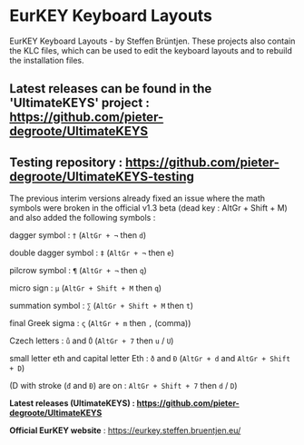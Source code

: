 # EurKEY Keyboard Layouts
EurKEY Keyboard Layouts - by Steffen Brüntjen. These projects also contain the KLC files, which can be used to edit the keyboard layouts and to rebuild the installation files.

## Latest releases can be found in the 'UltimateKEYS' project :  https://github.com/pieter-degroote/UltimateKEYS

## Testing repository :  https://github.com/pieter-degroote/UltimateKEYS-testing

The previous interim versions already fixed an issue where the math symbols were broken in the official v1.3 beta (dead key : AltGr + Shift + M) and also added the following symbols :

dagger symbol :  `†` (`AltGr + ¬` then `d`)

double dagger symbol :  `‡` (`AltGr + ¬` then `e`)

pilcrow symbol :  `¶` (`AltGr + ¬` then `q`)

micro sign :  `µ` (`AltGr + Shift + M` then `q`)

summation symbol :  `∑` (`AltGr + Shift + M` then `t`)

final Greek sigma :  `ς` (`AltGr + m` then `,` (comma))

Czech letters :  `ů` and `Ů` (`AltGr + 7` then `u` / `U`)

small letter eth and capital letter Eth :  `ð` and `Ð` (`AltGr + d` and `AltGr + Shift + D`)

(D with stroke (`đ` and `Đ`) are on :  `AltGr + Shift + 7` then `d` / `D`)


**Latest releases (UltimateKEYS) :  https://github.com/pieter-degroote/UltimateKEYS**

**Official EurKEY website** : https://eurkey.steffen.bruentjen.eu/
